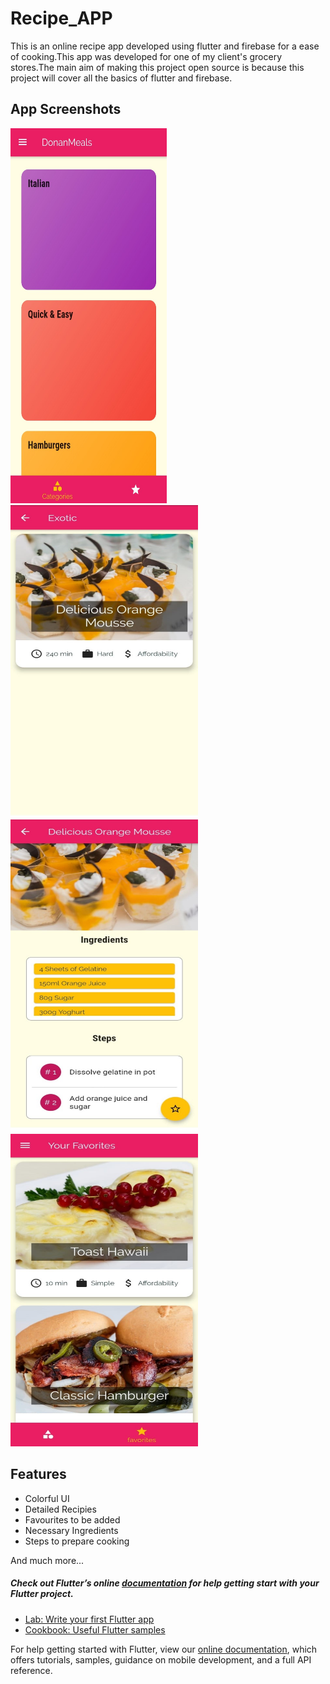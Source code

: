 # Recipe_APP

This is an online recipe app developed using flutter and firebase for a ease of cooking.This app was developed for one of my client's grocery stores.The main aim of making this project open source is because this project will cover all the basics of flutter and firebase.

## App Screenshots

 
 
<div>
    <img src="/screenshots/img1.jpeg" width="250px" height="600px"</img>
    <img src="/screenshots/img2.jpeg" width="300px" height="500px"</img>
    <img src="/screenshots/img3.jpeg" width="300px" height="500px"</img>
    <img src="/screenshots/img4.jpeg" width="300px" height="500px"</img>
</div>







## Features

<ul>
  <li>Colorful UI</li>
  <li>Detailed Recipies</li>
  <li>Favourites to be added</li>
  <li>Necessary Ingredients</li>
  <li>Steps to prepare cooking</li>
  
</ul>

And much more...



##### Check out Flutter’s online [documentation](http://flutter.io/) for help getting start with your Flutter project. 

- [Lab: Write your first Flutter app](https://flutter.dev/docs/get-started/codelab)
- [Cookbook: Useful Flutter samples](https://flutter.dev/docs/cookbook)

For help getting started with Flutter, view our
[online documentation](https://flutter.dev/docs), which offers tutorials,
samples, guidance on mobile development, and a full API reference.
